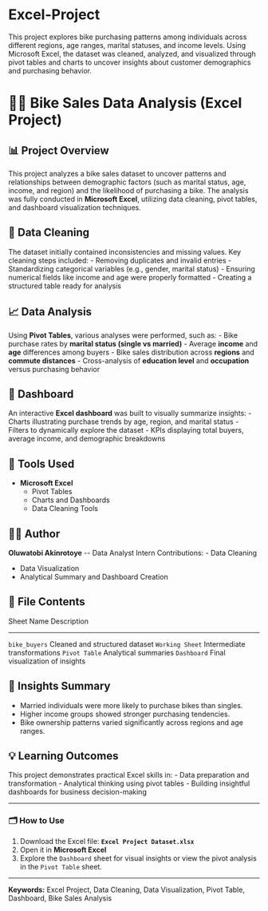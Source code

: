 # Excel-Project
This project explores bike purchasing patterns among individuals across different regions, age ranges, marital statuses, and income levels. Using Microsoft Excel, the dataset was cleaned, analyzed, and visualized through pivot tables and charts to uncover insights about customer demographics and purchasing behavior.
# 🚴‍♂️ Bike Sales Data Analysis (Excel Project)

## 📊 Project Overview

This project analyzes a bike sales dataset to uncover patterns and
relationships between demographic factors (such as marital status, age,
income, and region) and the likelihood of purchasing a bike. The
analysis was fully conducted in **Microsoft Excel**, utilizing data
cleaning, pivot tables, and dashboard visualization techniques.

## 🧹 Data Cleaning

The dataset initially contained inconsistencies and missing values. Key
cleaning steps included: - Removing duplicates and invalid entries -
Standardizing categorical variables (e.g., gender, marital status) -
Ensuring numerical fields like income and age were properly formatted -
Creating a structured table ready for analysis

## 📈 Data Analysis

Using **Pivot Tables**, various analyses were performed, such as: - Bike
purchase rates by **marital status (single vs married)** - Average
**income** and **age** differences among buyers - Bike sales
distribution across **regions** and **commute distances** -
Cross-analysis of **education level** and **occupation** versus
purchasing behavior

## 🎨 Dashboard

An interactive **Excel dashboard** was built to visually summarize
insights: - Charts illustrating purchase trends by age, region, and
marital status - Filters to dynamically explore the dataset - KPIs
displaying total buyers, average income, and demographic breakdowns

## 🧰 Tools Used

-   **Microsoft Excel**
    -   Pivot Tables
    -   Charts and Dashboards
    -   Data Cleaning Tools

## 👨‍💻 Author

**Oluwatobi Akinrotoye** -- Data Analyst Intern
Contributions: - Data Cleaning
- Data Visualization
- Analytical Summary and Dashboard Creation

## 📁 File Contents

  Sheet Name        Description
  ----------------- ---------------------------------
  `bike_buyers`     Cleaned and structured dataset
  `Working Sheet`   Intermediate transformations
  `Pivot Table`     Analytical summaries
  `Dashboard`       Final visualization of insights

## 📜 Insights Summary

-   Married individuals were more likely to purchase bikes than singles.
-   Higher income groups showed stronger purchasing tendencies.
-   Bike ownership patterns varied significantly across regions and age
    ranges.

## 💡 Learning Outcomes

This project demonstrates practical Excel skills in: - Data preparation
and transformation - Analytical thinking using pivot tables - Building
insightful dashboards for business decision-making

------------------------------------------------------------------------

### 🗂️ How to Use

1.  Download the Excel file: **`Excel Project Dataset.xlsx`**
2.  Open it in **Microsoft Excel**
3.  Explore the `Dashboard` sheet for visual insights or view the pivot
    analysis in the `Pivot Table` sheet.

------------------------------------------------------------------------

**Keywords:** Excel Project, Data Cleaning, Data Visualization, Pivot
Table, Dashboard, Bike Sales Analysis



